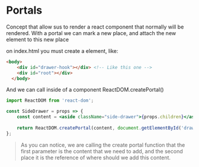 # Portals
Concept that allow sus to render a react component that normally will be rendered.
With a portal we can mark a new place, and attach the new element to this new place

on index.html you must create a element, like:
```html
<body>
    <div id="drawer-hook"></div> <!-- Like this one -->
    <div id="root"></div>
  </body>
```
And we can call inside of a component ReactDOM.createPortal()
```jsx
import ReactDOM from 'react-dom';

const SideDrawer = props => {
    const content = <aside className="side-drawer">{props.children}</aside>
    
    return ReactDOM.createPortal(content, document.getElementById('drawer-hook'))
};
```
> As you can notice, we are calling the create portal function that the first parameter is the content that we need to add, and the second place it is the reference of where should we add this content.




